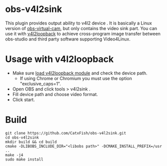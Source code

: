 # obs-v4l2sink

This plugin provides output ability to v4l2 device . It is basically a Linux version of [obs-virtual-cam](https://github.com/CatxFish/obs-virtual-cam), but only contains the video sink part. You can use it with [v4l2loopback](https://github.com/umlaeute/v4l2loopback) to achieve cross-program image transfer between obs-studio and third party software supporting Video4Linux.  

# Usage with v4l2loopback
- Make sure [load v4l2loopback module](https://github.com/umlaeute/v4l2loopback#run) and check the device path.
  - If using Chrome or Chromium you must use the option "exclusive_caps=1".
- Open OBS and click tools > v4l2sink .
- Fill device path and choose video format.
- Click start.

# Build
```
git clone https://github.com/CatxFish/obs-v4l2sink.git
cd obs-v4l2sink
mkdir build && cd build
cmake -DLIBOBS_INCLUDE_DIR="<libobs path>" -DCMAKE_INSTALL_PREFIX=/usr ..
make -j4
sudo make install
``` 
